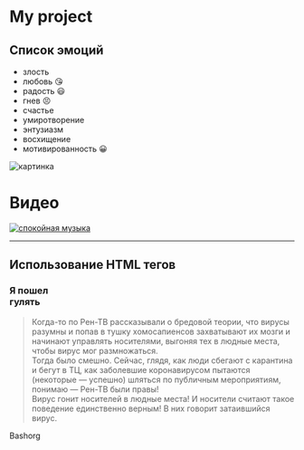# My project
## Список эмоций
* злость
* любовь :kissing_heart:
* радость :smiley:
* гнев :persevere:
* счастье
* умиротворение
* энтузиазм
* восхищение
* мотивированность :grinning:


![картинка](https://berez.org/uploads/posts/2020-03/1584418352_s1200.jpg)

# Видео
[![спокойная музыка](https://www.shkolazhizni.ru/img/content/i187/187867_or.jpg)](https://www.youtube.com/watch?v=S7U8ExhCK50)

---
## Использование HTML тегов
### **Я пошел <br> гулять**


>Когда-то по Рен-ТВ рассказывали о бредовой теории, что вирусы разумны и попав в тушку хомосапиенсов захватывают их мозги и начинают управлять носителями, выгоняя тех в людные места, чтобы вирус мог размножаться. <br>
Тогда было смешно. Сейчас, глядя, как люди сбегают с карантина и бегут в ТЦ, как заболевшие коронавирусом пытаются (некоторые — успешно) шляться по публичным мероприятиям, понимаю — Рен-ТВ были правы! <br>
Вирус гонит носителей в людные места! И носители считают такое поведение единственно верным! В них говорит затаившийся вирус.

Bashorg